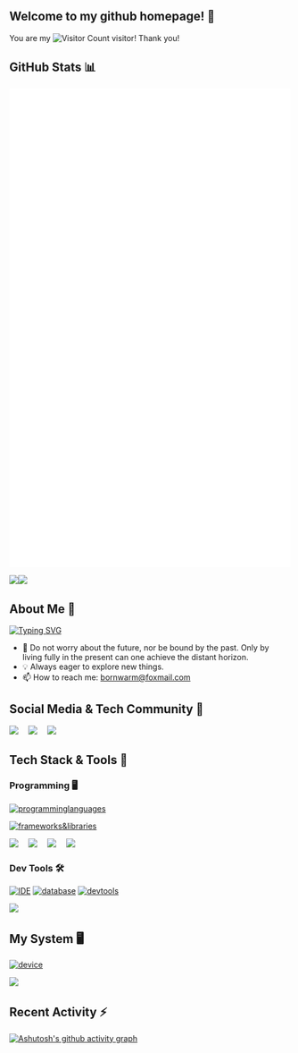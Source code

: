 ## Welcome to my github homepage! 👋
You are my ![Visitor Count](https://profile-counter.glitch.me/xiaohan2004/count.svg) visitor! Thank you!

## GitHub Stats 📊
<div style="display: flex; flex-direction: column; align-items: flex-start;">
    <div style="flex: 0 0 60%;">
        <picture>
            <source media="(max-width: 767px)" srcset="./github-metrics.svg" width="100%">
            <img src="./github-metrics.svg" alt="Metrics" align="top">
        </picture>
    </div>
</div>

<img align="" height="137px" src="https://github-readme-stats.vercel.app/api?username=xiaohan2004&hide_title=true&hide_border=true&show_icons=true&include_all_commits=true&line_height=21&bg_color=0,EC6C6C,FFD479,FFFC79,73FA79&theme=graywhite" /><img align="" height="137px" src="https://github-readme-stats.vercel.app/api/top-langs/?username=xiaohan2004&hide_title=true&hide_border=true&layout=compact&bg_color=0,73FA79,73FDFF,D783FF&theme=graywhite&locale=cn" />

## About Me 🤔
[![Typing SVG](https://readme-typing-svg.demolab.com?font=Fira+Code&size=30&duration=6000&pause=500&width=800&height=100&lines=%E4%B8%8D%E4%B8%BA%E6%9C%AA%E6%9D%A5%E5%BF%A7%E8%99%91%EF%BC%8C%E4%B8%8D%E4%B8%BA%E8%BF%87%E5%BE%80%E7%89%B5%E7%BB%8A%EF%BC%8C%E5%94%AF%E6%9C%89%E6%AD%A4%E5%88%BB%EF%BC%8C%E6%96%B9%E8%83%BD%E6%88%90%E5%B0%B1%E8%BF%9C%E6%96%B9;%E4%B8%8E%E6%97%B6%E4%BF%B1%E8%BF%9B%EF%BC%8C%E6%8B%A5%E6%8A%B1%E5%8F%98%E5%8C%96)](https://git.io/typing-svg)
- 🌟 Do not worry about the future, nor be bound by the past. Only by living fully in the present can one achieve the distant horizon.
- 💡 Always eager to explore new things.
- 📫 How to reach me: bornwarm@foxmail.com

## Social Media & Tech Community 🤝
<!-- profile logo -->
<div>
  <a href="https://dandansad.com/"><img src="https://img.shields.io/badge/Website-个人网站-4BBAFF?style=for-the-badge&logo=wordpress&logoColor=white" /></a>&emsp;
  <a href="https://blog.csdn.net/2402_85491806"><img src="https://img.shields.io/badge/CSDN-博客-FF4B2B?style=for-the-badge&logo=c&logoColor=white" /></a>&emsp;
  <a href="mailto:bornwarm@foxmail.com"><img src="https://img.shields.io/badge/Email-邮箱-00CED1?style=for-the-badge&logo=gmail&logoColor=white" /></a>&emsp;
  <!-- <a href="https://www.zhihu.com/people/xiaohan2004"><img src="https://img.shields.io/badge/知乎-知乎-056DE8?style=for-the-badge&logo=zhihu&logoColor=white" /></a>&emsp;
  <a href="https://www.bilibili.com/video/BV13y4y1y7Q5"><img src="https://img.shields.io/badge/Bilibili-哔哩哔哩-FF69B4?style=for-the-badge&logo=bilibili&logoColor=white" /></a>&emsp; -->
</div>

## Tech Stack & Tools 🧰

### Programming 🖥️
[![programminglanguages](https://skillicons.dev/icons?i=java,python,c,cpp,markdown,bash,javascript,html,css,kotlin)](https://skillicons.dev)

[![frameworks&libraries](https://skillicons.dev/icons?i=spring,vue,flask,opencv,pytorch,qt,sklearn,selenium,tensorflow)](https://skillicons.dev)

<div>
  <img src="https://img.shields.io/badge/MyBatis-持久层框架-FF5733?style=for-the-badge&logo=apache&logoColor=white" />&emsp;
  <img src="https://img.shields.io/badge/NumPy-数据处理-FFC300?style=for-the-badge&logo=numpy&logoColor=white" />&emsp;
  <img src="https://img.shields.io/badge/Pandas-数据分析-DAF7A6?style=for-the-badge&logo=pandas&logoColor=white" />&emsp;
  <img src="https://img.shields.io/badge/Matplotlib-数据可视化-900C3F?style=for-the-badge&logo=matplotlib&logoColor=white" />&emsp;
</div>

### Dev Tools 🛠️

[![IDE](https://skillicons.dev/icons?i=vscode,idea,pycharm,androidstudio,powershell,vim)](https://skillicons.dev)
[![database](https://skillicons.dev/icons?i=mysql,sqlite)](https://skillicons.dev)
[![devtools](https://skillicons.dev/icons?i=docker,nginx,postman,anaconda,cmake,git,githubactions,gitlab,gradle,maven,npm,obsidian,vite,wordpress)](https://skillicons.dev)

<div>
  <img src="https://img.shields.io/badge/Tomcat-Web容器-F8DC75?style=for-the-badge&logo=apache-tomcat&logoColor=black" />&emsp;
</div>

## My System 🖥

[![device](https://skillicons.dev/icons?i=windows,linux,ubuntu)](https://skillicons.dev)

<div>
  <img src="https://img.shields.io/badge/CentOS-Linux系统-262577?style=for-the-badge&logo=centos&logoColor=white" />&emsp;
</div>


## Recent Activity ⚡
[![Ashutosh's github activity graph](https://github-readme-activity-graph.vercel.app/graph?username=xiaohan2004&theme=vue)](https://github.com/ashutosh00710/github-readme-activity-graph)
